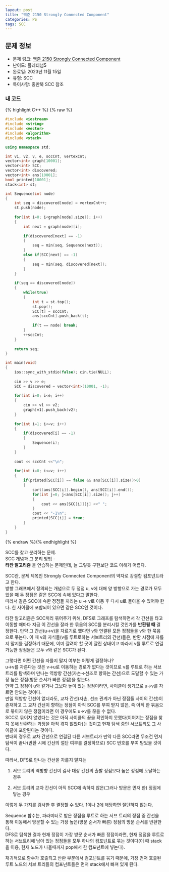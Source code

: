 ```yaml
---
layout: post
title: "백준 2150 Strongly Connected Component"
categories: PS
tags: SCC
---
```


## 문제 정보
- 문제 링크: [백준 2150 Strongly Connected Component](https://www.acmicpc.net/problem/2150)
- 난이도: <span style="color:#000000">플레티넘5</span>
- 완료일: 2023년 11월 15일
- 유형: SCC
- 특이사항: 종만북 SCC 참조

### 내 코드

{% highlight C++ %} {% raw %}
```C++
#include <iostream>
#include <string>
#include <vector>
#include <algorithm>
#include <stack>

using namespace std;

int v1, v2, v, e, sccCnt, vertexCnt;
vector<int> graph[10001];
vector<int> SCC;
vector<int> discovered;
vector<int> ans[10001];
bool printed[10001];
stack<int> st;

int Sequence(int node)
{
	int seq = discovered[node] = vertexCnt++;
	st.push(node);
	
	for(int i=0; i<graph[node].size(); i++)
	{
		int next = graph[node][i];
		
		if(discovered[next] == -1)
		{
			seq = min(seq, Sequence(next));
		}
		else if(SCC[next] == -1)
		{
			seq = min(seq, discovered[next]);
		}
	}
	
	if(seq == discovered[node])
	{
		while(true)
		{
			int t = st.top();
			st.pop();
			SCC[t] = sccCnt;
			ans[sccCnt].push_back(t);
			
			if(t == node) break;
		}
		++sccCnt;
	}
	
	return seq;
}

int main(void)
{
	ios::sync_with_stdio(false); cin.tie(NULL);
	
	cin >> v >> e;
	SCC = discovered = vector<int>(10001, -1);
	
	for(int i=0; i<e; i++)
	{
		cin >> v1 >> v2;
		graph[v1].push_back(v2);
	}
	
	for(int i=1; i<=v; i++)
	{
		if(discovered[i] == -1)
		{
			Sequence(i);
		}
	}
	
	cout << sccCnt <<"\n";
	
	for(int i=0; i<=v; i++)
	{
		if(printed[SCC[i]] == false && ans[SCC[i]].size()>0)
		{
			sort(ans[SCC[i]].begin(), ans[SCC[i]].end());
			for(int j=0; j<ans[SCC[i]].size(); j++)
			{
				cout << ans[SCC[i]][j] <<" ";
			}
			cout << "-1\n";
			printed[SCC[i]] = true;
		}
	}
}
```
{% endraw %}{% endhighlight %}

SCC를 찾고 분리하는 문제.  
SCC 개념과 그 분리 방법 -   
**타잔 알고리즘** 을 연습하는 문제인데, 늘 그렇듯 구현보단 코드 이해가 어렵다.

SCC란, 문제 제목인 Strongly Connected Component의 약자로 강결합 컴포넌트라고 한다.  
방향 그래프에서 정의되는 개념으로 두 정점 u, v에 대해 양 방향으로 가는 경로가 모두 있을 때 두 정점은 같은 SCC에 속해 있다고 말한다.  
따라서 같은 SCC에 속한 정점들 끼리는 u → v로 이동 후 다시 u로 돌아올 수 있어야 한다. 한 사이클에 포함되어 있으면 같은 SCC인 것이다.  

타잔 알고리즘은 SCC끼리 묶어주기 위해, DFS로 그래프를 탐색하면서 각 간선을 타고 이동할 때마다 지금 이 간선을 잘라 한 묶음의 SCC를 분리시킬 것인가를 **반환될 때** 결정한다. 만약 그 간선(u→v)을 자르기로 했다면 v와 연결된 모든 정점들을 v와 한 묶음으로 묶는다. 이 때 v의 자식들(v를 루트로하는 서브트리의 간선)들은, 반환 시점에 자를지 말지를 결정하기 때문에, 이미 잘려야 할 곳이 잘린 상태이고 따라서 v를 루트로 연결 가능한 정점들은 모두 v와 같은 SCC가 된다.

그렇다면 어떤 간선을 자를지 말지 여부는 어떻게 결정하나?  
u→v를 자른다는 것은 v→u로 이동하는 경로가 없다는 것이므로 v를 루트로 하는 서브 트리를 탐색하며 만나는 역방향 간선(자손→선조로 향하는 간선)으로 도달할 수 있는 가장 높은 정점(방문 순서가 빠른 정점)을 찾는다.  
만약 그 정점이 u와 같거나 그보다 높이 있는 정점이라면, 사이클이 생기므로 u→v를 자르면 안되는 것이다.  
만일 역방향 간선이 없더라도, 교차 간선(자손, 선조 관계가 아닌 정점들 사이의 간선)이 존재하고 그 교차 간선이 향하는 정점이 아직 SCC를 부여 받지 않은, 즉 아직 한 묶음으로 묶이지 않은 정점이라면 이 경우에도 u→v를 끊을 수 없다.  
SCC로 묶이지 않았다는 것은 아직 사이클의 끝을 확인하지 못했다(이어지는 정점을 찾지 못해 반환하는 과정을 아직 겪지 않았다)는 것이고 현재 탐색 중인 서브트리도 그 사이클에 포함된다는 것이다.  
반대의 경우로 교차 간선으로 연결된 다른 서브트리가 만약 다른 SCC라면 무조건 먼저 탐색이 끝나(반환 시에 간선의 절단 여부를 결정하므로) SCC 번호를 부여 받았을 것이다.  

따라서, DFS로 만나는 간선을 자를지 말지는

  1. 서브 트리의 역방향 간선이 검사 대상 간선의 출발 정점보다 높은 정점에 도달하는 경우

  2. 서브 트리의 교차 간선이 아직 SCC에 속하지 않은(그러나 방문은 먼저 한) 정점에 닿는 경우

이렇게 두 가지를 검사한 후 결정할 수 있다. 1이나 2에 해당하면 절단하지 않는다.

Sequence 함수는, 파라미터로 받은 정점을 루트로 하는 서브 트리의 정점 중 간선을 통해 이동해서 방문할 수 있는 가장 높은(방문 순서가 빠른) 정점의 방문 순서를 반환한다.  
DFS로 탐색한 결과 현재 정점이 가장 방문 순서가 빠른 정점이라면, 현재 정점을 루트로 하는 서브트리에 남아 있는 정점들을 모두 하나의 컴포넌트로 묶는 것이다(이 때 stack을 이용, 현재 노드가 나올때까지 pop해서 한 컴포넌트에 넣는다).   

재귀적으로 함수가 호출되고 반환 부분에서 컴포넌트를 묶기 때문에, 가장 먼저 호출된 루트 노드의 서브 트리들의 컴포넌트들은 먼저 stack에서 빠져 있게 된다.
